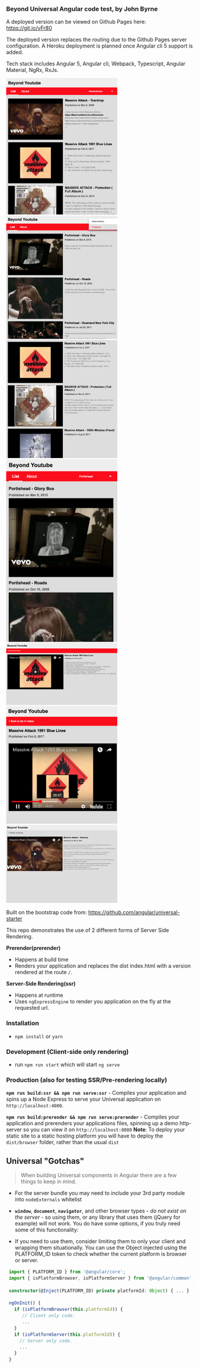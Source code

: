### Beyond Universal Angular code test, by John Byrne

A deployed version can be viewed on Github Pages here: https://git.io/vFr80

The deployed version replaces the routing due to the Github Pages server configuration. A Heroku deployment is planned once Angular cli 5 support is added.

Tech stack includes Angular 5, Angular cli, Webpack, Typescript, Angular Material, NgRx, RxJs.

<img src="https://raw.githubusercontent.com/JohnByrneRepo/universal-angular-5-youtube/master/listing.png" width="300">

<img src="https://raw.githubusercontent.com/JohnByrneRepo/universal-angular-5-youtube/master/listing-tablet.png" width="300">

<img src="https://raw.githubusercontent.com/JohnByrneRepo/universal-angular-5-youtube/master/listing-ellipsis.png" width="300">

<img src="https://raw.githubusercontent.com/JohnByrneRepo/universal-angular-5-youtube/master/listing-mobile.png" width="300">

<img src="https://raw.githubusercontent.com/JohnByrneRepo/universal-angular-5-youtube/master/details-tablet.png" width="300">

<img src="https://raw.githubusercontent.com/JohnByrneRepo/universal-angular-5-youtube/master/details-mobile.png" width="300">

<img src="https://raw.githubusercontent.com/JohnByrneRepo/universal-angular-5-youtube/master/details.png" width="300">

Built on the bootstrap code from: https://github.com/angular/universal-starter

This repo demonstrates the use of 2 different forms of Server Side Rendering.

**Prerender(prerender)** 
* Happens at build time
* Renders your application and replaces the dist index.html with a version rendered at the route `/`.

**Server-Side Rendering(ssr)**
* Happens at runtime
* Uses `ngExpressEngine` to render you application on the fly at the requested url.

### Installation
* `npm install` or `yarn`

### Development (Client-side only rendering)
* run `npm run start` which will start `ng serve`

### Production (also for testing SSR/Pre-rendering locally)
**`npm run build:ssr && npm run serve:ssr`** - Compiles your application and spins up a Node Express to serve your Universal application on `http://localhost:4000`.

**`npm run build:prerender && npm run serve:prerender`** - Compiles your application and prerenders your applications files, spinning up a demo http-server so you can view it on `http://localhost:8080`
**Note**: To deploy your static site to a static hosting platform you will have to deploy the `dist/browser` folder, rather than the usual `dist`

## Universal "Gotchas"

> When building Universal components in Angular there are a few things to keep in mind.

- For the server bundle you may need to include your 3rd party module into `nodeExternals` whitelist

- **`window`**, **`document`**, **`navigator`**, and other browser types - _do not exist on the server_ - so using them, or any library that uses them (jQuery for example) will not work. You do have some options, if you truly need some of this functionality:
    
- If you need to use them, consider limiting them to only your client and wrapping them situationally. You can use the Object injected using the PLATFORM_ID token to check whether the current platform is browser or server. 
    
```typescript
 import { PLATFORM_ID } from '@angular/core';
 import { isPlatformBrowser, isPlatformServer } from '@angular/common';
 
 constructor(@Inject(PLATFORM_ID) private platformId: Object) { ... }
 
 ngOnInit() {
   if (isPlatformBrowser(this.platformId)) {
      // Client only code.
      ...
   }
   if (isPlatformServer(this.platformId)) {
     // Server only code.
     ...
   }
 }
```
